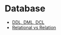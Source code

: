 # Database

* [DDL, DML, DCL](https://cbw1030.tistory.com/71)
* [Relational vs Relation](https://jee00609.github.io/dbms/difference-of-relation-and-relationship-in-rdbms/)
